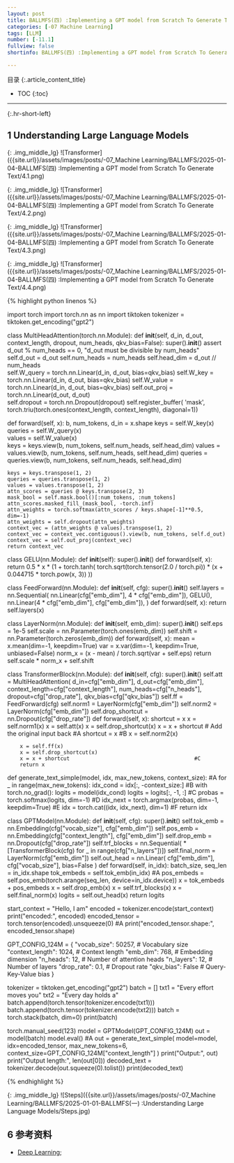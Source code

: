 ```yaml
---
layout: post
title: BALLMFS(四) :Implementing a GPT model from Scratch To Generate Text
categories: [-07 Machine Learning]
tags: [LLM]
number: [-11.1]
fullview: false
shortinfo: BALLMFS(四) :Implementing a GPT model from Scratch To Generate Text

---
```

目录
{:.article_content_title}


* TOC
{:toc}

---
{:.hr-short-left}

## 1 Understanding Large Language Models ##


{: .img_middle_lg}
![Transformer]({{site.url}}/assets/images/posts/-07_Machine Learning/BALLMFS/2025-01-04-BALLMFS(四) :Implementing a GPT model from Scratch To Generate Text/4.1.png)

{: .img_middle_lg}
![Transformer]({{site.url}}/assets/images/posts/-07_Machine Learning/BALLMFS/2025-01-04-BALLMFS(四) :Implementing a GPT model from Scratch To Generate Text/4.2.png)

{: .img_middle_lg}
![Transformer]({{site.url}}/assets/images/posts/-07_Machine Learning/BALLMFS/2025-01-04-BALLMFS(四) :Implementing a GPT model from Scratch To Generate Text/4.3.png)

{: .img_middle_lg}
![Transformer]({{site.url}}/assets/images/posts/-07_Machine Learning/BALLMFS/2025-01-04-BALLMFS(四) :Implementing a GPT model from Scratch To Generate Text/4.4.png)

{% highlight python linenos %}

import torch
import torch.nn as nn
import tiktoken
tokenizer = tiktoken.get_encoding("gpt2")

class MultiHeadAttention(torch.nn.Module):
  def __init__(self, d_in, d_out, context_length, dropout, num_heads, qkv_bias=False):
    super().__init__()
    assert d_out % num_heads == 0, "d_out must be divisible by num_heads"
    self.d_out = d_out
    self.num_heads = num_heads
    self.head_dim = d_out // num_heads                       
    self.W_query = torch.nn.Linear(d_in, d_out, bias=qkv_bias)
    self.W_key = torch.nn.Linear(d_in, d_out, bias=qkv_bias)
    self.W_value = torch.nn.Linear(d_in, d_out, bias=qkv_bias)
    self.out_proj = torch.nn.Linear(d_out, d_out)                  
    self.dropout = torch.nn.Dropout(dropout)
    self.register_buffer( 'mask', torch.triu(torch.ones(context_length, context_length), diagonal=1))

  def forward(self, x):
    b, num_tokens, d_in = x.shape
    keys = self.W_key(x)                                      
    queries = self.W_query(x)                                 
    values = self.W_value(x)                                  
    keys = keys.view(b, num_tokens, self.num_heads, self.head_dim) 
    values = values.view(b, num_tokens, self.num_heads, self.head_dim) 
    queries = queries.view(b, num_tokens, self.num_heads, self.head_dim)

    keys = keys.transpose(1, 2)                               
    queries = queries.transpose(1, 2)                         
    values = values.transpose(1, 2)                           
    attn_scores = queries @ keys.transpose(2, 3)  
    mask_bool = self.mask.bool()[:num_tokens, :num_tokens]    
    attn_scores.masked_fill_(mask_bool, -torch.inf)           
    attn_weights = torch.softmax(attn_scores / keys.shape[-1]**0.5, dim=-1)
    attn_weights = self.dropout(attn_weights)
    context_vec = (attn_weights @ values).transpose(1, 2) 
    context_vec = context_vec.contiguous().view(b, num_tokens, self.d_out)
    context_vec = self.out_proj(context_vec)                  
    return context_vec


class GELU(nn.Module):
    def __init__(self):
        super().__init__()
    def forward(self, x):
        return 0.5 * x * (1 + torch.tanh(
            torch.sqrt(torch.tensor(2.0 / torch.pi)) *
            (x + 0.044715 * torch.pow(x, 3))
        ))

class FeedForward(nn.Module):
    def __init__(self, cfg):
        super().__init__()
        self.layers = nn.Sequential(
            nn.Linear(cfg["emb_dim"], 4 * cfg["emb_dim"]),
            GELU(),
            nn.Linear(4 * cfg["emb_dim"], cfg["emb_dim"]),
    )
    def forward(self, x):
        return self.layers(x)

class LayerNorm(nn.Module):
    def __init__(self, emb_dim):
        super().__init__()
        self.eps = 1e-5
        self.scale = nn.Parameter(torch.ones(emb_dim))
        self.shift = nn.Parameter(torch.zeros(emb_dim))
    def forward(self, x):
        mean = x.mean(dim=-1, keepdim=True)
        var = x.var(dim=-1, keepdim=True, unbiased=False)
        norm_x = (x - mean) / torch.sqrt(var + self.eps)
        return self.scale * norm_x + self.shift


class TransformerBlock(nn.Module):
    def __init__(self, cfg):
        super().__init__()
        self.att = MultiHeadAttention(
            d_in=cfg["emb_dim"],
            d_out=cfg["emb_dim"],
            context_length=cfg["context_length"],
            num_heads=cfg["n_heads"],
            dropout=cfg["drop_rate"],
            qkv_bias=cfg["qkv_bias"])
        self.ff = FeedForward(cfg)
        self.norm1 = LayerNorm(cfg["emb_dim"])
        self.norm2 = LayerNorm(cfg["emb_dim"])
        self.drop_shortcut = nn.Dropout(cfg["drop_rate"])
    def forward(self, x):
        shortcut = x
        x = self.norm1(x)
        x = self.att(x)
        x = self.drop_shortcut(x)
        x = x + shortcut  # Add the original input back
        #A
        shortcut = x                                              #B
        x = self.norm2(x)

        x = self.ff(x)
        x = self.drop_shortcut(x)
        x = x + shortcut                                        #C
        return x


def generate_text_simple(model, idx, max_new_tokens, context_size): #A
    for _ in range(max_new_tokens):
        idx_cond = idx[:, -context_size:]                         #B
        with torch.no_grad():
            logits = model(idx_cond)
        logits = logits[:, -1, :]                                 #C
        probas = torch.softmax(logits, dim=-1)                    #D
        idx_next = torch.argmax(probas, dim=-1, keepdim=True)     #E
        idx = torch.cat((idx, idx_next), dim=1)                   #F
    return idx


class GPTModel(nn.Module):
    def __init__(self, cfg):
        super().__init__()
        self.tok_emb = nn.Embedding(cfg["vocab_size"], cfg["emb_dim"])
        self.pos_emb = nn.Embedding(cfg["context_length"], cfg["emb_dim"])
        self.drop_emb = nn.Dropout(cfg["drop_rate"])
        self.trf_blocks = nn.Sequential(
            *[TransformerBlock(cfg) for _ in range(cfg["n_layers"])])
        self.final_norm = LayerNorm(cfg["emb_dim"])
        self.out_head = nn.Linear(
            cfg["emb_dim"], cfg["vocab_size"], bias=False
        )
    def forward(self, in_idx):
        batch_size, seq_len = in_idx.shape
        tok_embeds = self.tok_emb(in_idx)
                                                                  #A
        pos_embeds = self.pos_emb(torch.arange(seq_len, device=in_idx.device))
        x = tok_embeds + pos_embeds
        x = self.drop_emb(x)
        x = self.trf_blocks(x)
        x = self.final_norm(x)
        logits = self.out_head(x)
        return logits

start_context = "Hello, I am"
encoded = tokenizer.encode(start_context)
print("encoded:", encoded)
encoded_tensor = torch.tensor(encoded).unsqueeze(0)               #A
print("encoded_tensor.shape:", encoded_tensor.shape)

GPT_CONFIG_124M = {
    "vocab_size": 50257,        # Vocabulary size
    "context_length": 1024,     # Context length
    "emb_dim": 768,             # Embedding dimension
    "n_heads": 12,              # Number of attention heads
    "n_layers": 12,             # Number of layers
    "drop_rate": 0.1,           # Dropout rate
    "qkv_bias": False           # Query-Key-Value bias
}

tokenizer = tiktoken.get_encoding("gpt2")
batch = []
txt1 = "Every effort moves you"
txt2 = "Every day holds a"
batch.append(torch.tensor(tokenizer.encode(txt1)))
batch.append(torch.tensor(tokenizer.encode(txt2)))
batch = torch.stack(batch, dim=0)
print(batch)

torch.manual_seed(123)
model = GPTModel(GPT_CONFIG_124M)
out = model(batch)
model.eval()                                                      #A
out = generate_text_simple(
    model=model,
    idx=encoded_tensor,
    max_new_tokens=6,
    context_size=GPT_CONFIG_124M["context_length"]
)
print("Output:", out)
print("Output length:", len(out[0]))
decoded_text = tokenizer.decode(out.squeeze(0).tolist())
print(decoded_text)

{% endhighlight %}


{: .img_middle_lg}
![Steps]({{site.url}}/assets/images/posts/-07_Machine Learning/BALLMFS/2025-01-01-BALLMFS(一) :Understanding Large Language Models/Steps.jpg)





## 6 参考资料 ##
- [Deep Learning](https://book.douban.com/subject/26883982/);